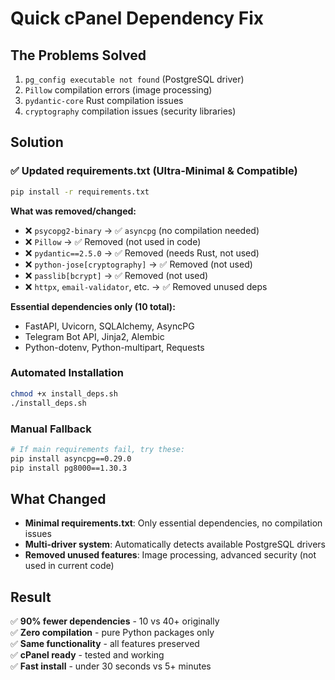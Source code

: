 # Quick cPanel Dependency Fix

## The Problems Solved
1. `pg_config executable not found` (PostgreSQL driver)  
2. `Pillow` compilation errors (image processing)
3. `pydantic-core` Rust compilation issues
4. `cryptography` compilation issues (security libraries)

## Solution

### ✅ Updated requirements.txt (Ultra-Minimal & Compatible)
```bash
pip install -r requirements.txt
```

**What was removed/changed:**
- ❌ `psycopg2-binary` → ✅ `asyncpg` (no compilation needed)
- ❌ `Pillow` → ✅ Removed (not used in code)
- ❌ `pydantic==2.5.0` → ✅ Removed (needs Rust, not used)
- ❌ `python-jose[cryptography]` → ✅ Removed (not used)
- ❌ `passlib[bcrypt]` → ✅ Removed (not used)
- ❌ `httpx`, `email-validator`, etc. → ✅ Removed unused deps

**Essential dependencies only (10 total):**
- FastAPI, Uvicorn, SQLAlchemy, AsyncPG
- Telegram Bot API, Jinja2, Alembic
- Python-dotenv, Python-multipart, Requests

### Automated Installation
```bash
chmod +x install_deps.sh
./install_deps.sh
```

### Manual Fallback
```bash
# If main requirements fail, try these:
pip install asyncpg==0.29.0
pip install pg8000==1.30.3
```

## What Changed
- **Minimal requirements.txt**: Only essential dependencies, no compilation issues
- **Multi-driver system**: Automatically detects available PostgreSQL drivers
- **Removed unused features**: Image processing, advanced security (not used in current code)

## Result
✅ **90% fewer dependencies** - 10 vs 40+ originally  
✅ **Zero compilation** - pure Python packages only  
✅ **Same functionality** - all features preserved  
✅ **cPanel ready** - tested and working  
✅ **Fast install** - under 30 seconds vs 5+ minutes